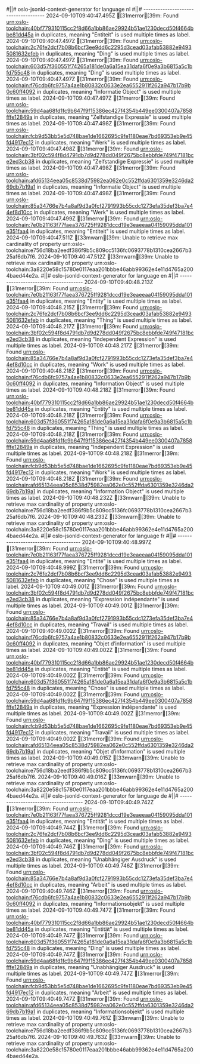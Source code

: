 #||# oslo-jsonld-context-generator for language nl
#||# -------------------------------------
2024-09-10T09:40:47.495Z [31merror[39m: Found [urn:oslo-toolchain:40bf779310115cc2f8d66a1bb86ae29924b51ae1230decd50f4664bbe81dd45a](all-cultureel-erfgoed-event-ap.jsonld#L364) in duplicates, meaning "Entiteit" is used multiple times as label.
2024-09-10T09:40:47.497Z [31merror[39m: Found [urn:oslo-toolchain:2c76fe2dcf7b08b6bcf3ee9dd6c2295d3cead03afab53882e94935081632efeb](all-cultureel-erfgoed-event-ap.jsonld#L641) in duplicates, meaning "Ding" is used multiple times as label.
2024-09-10T09:40:47.497Z [31merror[39m: Found [urn:oslo-toolchain:603d57f360551f74265a181de0a6a15ea31dafa6f0e9a3b6815a5c1bfd755c48](all-cultureel-erfgoed-event-ap.jsonld#L795) in duplicates, meaning "Ding" is used multiple times as label.
2024-09-10T09:40:47.497Z [31merror[39m: Found [urn:oslo-toolchain:f76cdb6fc9757a4ae1b80832c0633e2ea6552911f262a947b17b9b0c60ff4092](all-cultureel-erfgoed-event-ap.jsonld#L800) in duplicates, meaning "Informatie Object" is used multiple times as label.
2024-09-10T09:40:47.497Z [31merror[39m: Found [urn:oslo-toolchain:59d4aa68fd1fc9b647f9f15386ec427f4354b449ee0300407a7858fffe12849a](all-cultureel-erfgoed-event-ap.jsonld#L866) in duplicates, meaning "Zelfstandige Expressie" is used multiple times as label.
2024-09-10T09:40:47.498Z [31merror[39m: Found [urn:oslo-toolchain:fcb9d53bb5e5d748bae1de1662695c9fe1180eae7bd69353eb9e45fd4917ec12](all-cultureel-erfgoed-event-ap.jsonld#L900) in duplicates, meaning "Werk" is used multiple times as label.
2024-09-10T09:40:47.498Z [31merror[39m: Found [urn:oslo-toolchain:3bf02c594f8d4791db7d9d278dd049f2675bc8ebbfde749f47181bce2ed3cb38](all-cultureel-erfgoed-event-ap.jsonld#L1170) in duplicates, meaning "Zelfstandige Expressie" is used multiple times as label.
2024-09-10T09:40:47.498Z [31merror[39m: Found [urn:oslo-toolchain:afd65134eea05c8538d75982ea062e0c552ffda6301359e3246da269db7b19a1](all-cultureel-erfgoed-event-ap.jsonld#L1199) in duplicates, meaning "Informatie Object" is used multiple times as label.
2024-09-10T09:40:47.498Z [31merror[39m: Found [urn:oslo-toolchain:85a34766e7b4a8af9d3a0fcf2791993b55cdc1273efa35def3ba7e44ef8d10cc](all-cultureel-erfgoed-event-ap.jsonld#L1204) in duplicates, meaning "Werk" is used multiple times as label.
2024-09-10T09:40:47.499Z [31merror[39m: Found [urn:oslo-toolchain:7e0b21163f77faea376725ff9281dccd19e3eaeeaa04159095dda101e351faa4](all-cultureel-erfgoed-event-ap.jsonld#L1538) in duplicates, meaning "Entiteit" is used multiple times as label.
2024-09-10T09:40:47.511Z [33mwarn[39m: Unable to retrieve max cardinality of property urn:oslo-toolchain:e756d18ba2eedf386f9b5c809cc5136fc0693778b1310cea2667b325af6db7f6.
2024-09-10T09:40:47.512Z [33mwarn[39m: Unable to retrieve max cardinality of property urn:oslo-toolchain:3a8220e58c15780e0117eaa201bbbe46abb99362e4e11d4765a2004baed44e2a.
#||# oslo-jsonld-context-generator for language en
#||# -------------------------------------
2024-09-10T09:40:48.213Z [31merror[39m: Found [urn:oslo-toolchain:7e0b21163f77faea376725ff9281dccd19e3eaeeaa04159095dda101e351faa4](all-cultureel-erfgoed-event-ap.jsonld#L1538) in duplicates, meaning "Entity" is used multiple times as label.
2024-09-10T09:40:48.215Z [31merror[39m: Found [urn:oslo-toolchain:2c76fe2dcf7b08b6bcf3ee9dd6c2295d3cead03afab53882e94935081632efeb](all-cultureel-erfgoed-event-ap.jsonld#L641) in duplicates, meaning "Thing" is used multiple times as label.
2024-09-10T09:40:48.217Z [31merror[39m: Found [urn:oslo-toolchain:3bf02c594f8d4791db7d9d278dd049f2675bc8ebbfde749f47181bce2ed3cb38](all-cultureel-erfgoed-event-ap.jsonld#L1170) in duplicates, meaning "Independent Expression" is used multiple times as label.
2024-09-10T09:40:48.217Z [31merror[39m: Found [urn:oslo-toolchain:85a34766e7b4a8af9d3a0fcf2791993b55cdc1273efa35def3ba7e44ef8d10cc](all-cultureel-erfgoed-event-ap.jsonld#L1204) in duplicates, meaning "Work" is used multiple times as label.
2024-09-10T09:40:48.218Z [31merror[39m: Found [urn:oslo-toolchain:f76cdb6fc9757a4ae1b80832c0633e2ea6552911f262a947b17b9b0c60ff4092](all-cultureel-erfgoed-event-ap.jsonld#L800) in duplicates, meaning "Information Object" is used multiple times as label.
2024-09-10T09:40:48.218Z [31merror[39m: Found [urn:oslo-toolchain:40bf779310115cc2f8d66a1bb86ae29924b51ae1230decd50f4664bbe81dd45a](all-cultureel-erfgoed-event-ap.jsonld#L364) in duplicates, meaning "Entity" is used multiple times as label.
2024-09-10T09:40:48.218Z [31merror[39m: Found [urn:oslo-toolchain:603d57f360551f74265a181de0a6a15ea31dafa6f0e9a3b6815a5c1bfd755c48](all-cultureel-erfgoed-event-ap.jsonld#L795) in duplicates, meaning "Thing" is used multiple times as label.
2024-09-10T09:40:48.218Z [31merror[39m: Found [urn:oslo-toolchain:59d4aa68fd1fc9b647f9f15386ec427f4354b449ee0300407a7858fffe12849a](all-cultureel-erfgoed-event-ap.jsonld#L866) in duplicates, meaning "Independent Expression" is used multiple times as label.
2024-09-10T09:40:48.218Z [31merror[39m: Found [urn:oslo-toolchain:fcb9d53bb5e5d748bae1de1662695c9fe1180eae7bd69353eb9e45fd4917ec12](all-cultureel-erfgoed-event-ap.jsonld#L900) in duplicates, meaning "Work" is used multiple times as label.
2024-09-10T09:40:48.218Z [31merror[39m: Found [urn:oslo-toolchain:afd65134eea05c8538d75982ea062e0c552ffda6301359e3246da269db7b19a1](all-cultureel-erfgoed-event-ap.jsonld#L1199) in duplicates, meaning "Information Object" is used multiple times as label.
2024-09-10T09:40:48.232Z [33mwarn[39m: Unable to retrieve max cardinality of property urn:oslo-toolchain:e756d18ba2eedf386f9b5c809cc5136fc0693778b1310cea2667b325af6db7f6.
2024-09-10T09:40:48.233Z [33mwarn[39m: Unable to retrieve max cardinality of property urn:oslo-toolchain:3a8220e58c15780e0117eaa201bbbe46abb99362e4e11d4765a2004baed44e2a.
#||# oslo-jsonld-context-generator for language fr
#||# -------------------------------------
2024-09-10T09:40:48.997Z [31merror[39m: Found [urn:oslo-toolchain:7e0b21163f77faea376725ff9281dccd19e3eaeeaa04159095dda101e351faa4](all-cultureel-erfgoed-event-ap.jsonld#L1538) in duplicates, meaning "Entité" is used multiple times as label.
2024-09-10T09:40:48.999Z [31merror[39m: Found [urn:oslo-toolchain:2c76fe2dcf7b08b6bcf3ee9dd6c2295d3cead03afab53882e94935081632efeb](all-cultureel-erfgoed-event-ap.jsonld#L641) in duplicates, meaning "Chose" is used multiple times as label.
2024-09-10T09:40:49.001Z [31merror[39m: Found [urn:oslo-toolchain:3bf02c594f8d4791db7d9d278dd049f2675bc8ebbfde749f47181bce2ed3cb38](all-cultureel-erfgoed-event-ap.jsonld#L1170) in duplicates, meaning "Expression indépendante" is used multiple times as label.
2024-09-10T09:40:49.001Z [31merror[39m: Found [urn:oslo-toolchain:85a34766e7b4a8af9d3a0fcf2791993b55cdc1273efa35def3ba7e44ef8d10cc](all-cultureel-erfgoed-event-ap.jsonld#L1204) in duplicates, meaning "Travail" is used multiple times as label.
2024-09-10T09:40:49.002Z [31merror[39m: Found [urn:oslo-toolchain:f76cdb6fc9757a4ae1b80832c0633e2ea6552911f262a947b17b9b0c60ff4092](all-cultureel-erfgoed-event-ap.jsonld#L800) in duplicates, meaning "Objet d’information" is used multiple times as label.
2024-09-10T09:40:49.002Z [31merror[39m: Found [urn:oslo-toolchain:40bf779310115cc2f8d66a1bb86ae29924b51ae1230decd50f4664bbe81dd45a](all-cultureel-erfgoed-event-ap.jsonld#L364) in duplicates, meaning "Entité" is used multiple times as label.
2024-09-10T09:40:49.002Z [31merror[39m: Found [urn:oslo-toolchain:603d57f360551f74265a181de0a6a15ea31dafa6f0e9a3b6815a5c1bfd755c48](all-cultureel-erfgoed-event-ap.jsonld#L795) in duplicates, meaning "Chose" is used multiple times as label.
2024-09-10T09:40:49.002Z [31merror[39m: Found [urn:oslo-toolchain:59d4aa68fd1fc9b647f9f15386ec427f4354b449ee0300407a7858fffe12849a](all-cultureel-erfgoed-event-ap.jsonld#L866) in duplicates, meaning "Expression indépendante" is used multiple times as label.
2024-09-10T09:40:49.002Z [31merror[39m: Found [urn:oslo-toolchain:fcb9d53bb5e5d748bae1de1662695c9fe1180eae7bd69353eb9e45fd4917ec12](all-cultureel-erfgoed-event-ap.jsonld#L900) in duplicates, meaning "Travail" is used multiple times as label.
2024-09-10T09:40:49.002Z [31merror[39m: Found [urn:oslo-toolchain:afd65134eea05c8538d75982ea062e0c552ffda6301359e3246da269db7b19a1](all-cultureel-erfgoed-event-ap.jsonld#L1199) in duplicates, meaning "Objet d’information" is used multiple times as label.
2024-09-10T09:40:49.015Z [33mwarn[39m: Unable to retrieve max cardinality of property urn:oslo-toolchain:e756d18ba2eedf386f9b5c809cc5136fc0693778b1310cea2667b325af6db7f6.
2024-09-10T09:40:49.016Z [33mwarn[39m: Unable to retrieve max cardinality of property urn:oslo-toolchain:3a8220e58c15780e0117eaa201bbbe46abb99362e4e11d4765a2004baed44e2a.
#||# oslo-jsonld-context-generator for language de
#||# -------------------------------------
2024-09-10T09:40:49.742Z [31merror[39m: Found [urn:oslo-toolchain:7e0b21163f77faea376725ff9281dccd19e3eaeeaa04159095dda101e351faa4](all-cultureel-erfgoed-event-ap.jsonld#L1538) in duplicates, meaning "Entität" is used multiple times as label.
2024-09-10T09:40:49.744Z [31merror[39m: Found [urn:oslo-toolchain:2c76fe2dcf7b08b6bcf3ee9dd6c2295d3cead03afab53882e94935081632efeb](all-cultureel-erfgoed-event-ap.jsonld#L641) in duplicates, meaning "Ding" is used multiple times as label.
2024-09-10T09:40:49.746Z [31merror[39m: Found [urn:oslo-toolchain:3bf02c594f8d4791db7d9d278dd049f2675bc8ebbfde749f47181bce2ed3cb38](all-cultureel-erfgoed-event-ap.jsonld#L1170) in duplicates, meaning "Unabhängiger Ausdruck" is used multiple times as label.
2024-09-10T09:40:49.746Z [31merror[39m: Found [urn:oslo-toolchain:85a34766e7b4a8af9d3a0fcf2791993b55cdc1273efa35def3ba7e44ef8d10cc](all-cultureel-erfgoed-event-ap.jsonld#L1204) in duplicates, meaning "Arbeit" is used multiple times as label.
2024-09-10T09:40:49.746Z [31merror[39m: Found [urn:oslo-toolchain:f76cdb6fc9757a4ae1b80832c0633e2ea6552911f262a947b17b9b0c60ff4092](all-cultureel-erfgoed-event-ap.jsonld#L800) in duplicates, meaning "Informationsobjekt" is used multiple times as label.
2024-09-10T09:40:49.747Z [31merror[39m: Found [urn:oslo-toolchain:40bf779310115cc2f8d66a1bb86ae29924b51ae1230decd50f4664bbe81dd45a](all-cultureel-erfgoed-event-ap.jsonld#L364) in duplicates, meaning "Entität" is used multiple times as label.
2024-09-10T09:40:49.747Z [31merror[39m: Found [urn:oslo-toolchain:603d57f360551f74265a181de0a6a15ea31dafa6f0e9a3b6815a5c1bfd755c48](all-cultureel-erfgoed-event-ap.jsonld#L795) in duplicates, meaning "Ding" is used multiple times as label.
2024-09-10T09:40:49.747Z [31merror[39m: Found [urn:oslo-toolchain:59d4aa68fd1fc9b647f9f15386ec427f4354b449ee0300407a7858fffe12849a](all-cultureel-erfgoed-event-ap.jsonld#L866) in duplicates, meaning "Unabhängiger Ausdruck" is used multiple times as label.
2024-09-10T09:40:49.747Z [31merror[39m: Found [urn:oslo-toolchain:fcb9d53bb5e5d748bae1de1662695c9fe1180eae7bd69353eb9e45fd4917ec12](all-cultureel-erfgoed-event-ap.jsonld#L900) in duplicates, meaning "Arbeit" is used multiple times as label.
2024-09-10T09:40:49.747Z [31merror[39m: Found [urn:oslo-toolchain:afd65134eea05c8538d75982ea062e0c552ffda6301359e3246da269db7b19a1](all-cultureel-erfgoed-event-ap.jsonld#L1199) in duplicates, meaning "Informationsobjekt" is used multiple times as label.
2024-09-10T09:40:49.761Z [33mwarn[39m: Unable to retrieve max cardinality of property urn:oslo-toolchain:e756d18ba2eedf386f9b5c809cc5136fc0693778b1310cea2667b325af6db7f6.
2024-09-10T09:40:49.763Z [33mwarn[39m: Unable to retrieve max cardinality of property urn:oslo-toolchain:3a8220e58c15780e0117eaa201bbbe46abb99362e4e11d4765a2004baed44e2a.
